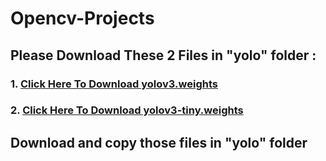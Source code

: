 # Opencv-Projects

## Please Download These 2 Files in "yolo" folder :
### 1. [Click Here To Download yolov3.weights](https://pjreddie.com/media/files/yolov3.weights)
### 2. [Click Here To Download yolov3-tiny.weights](https://pjreddie.com/media/files/yolov3-tiny.weights)

## Download and copy those files in "yolo" folder
